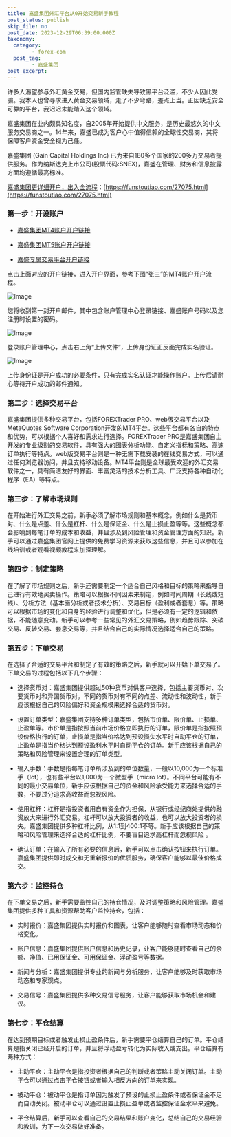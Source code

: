 ```yaml
---
title: 嘉盛集团外汇平台从0开始交易新手教程
post_status: publish
skip_file: no
post_date: 2023-12-29T06:39:00.000Z
taxonomy:
  category:
        - forex-com
  post_tag:
        - 嘉盛集团
post_excerpt: 
---
```

许多人渴望参与外汇黄金交易，但国内监管缺失导致黑平台泛滥，不少人因此受骗。我本人也曾寻求进入黄金交易领域，走了不少弯路，差点上当。正因缺乏安全可靠的平台，我迟迟未能踏入这个领域。

嘉盛集团在业内颇具知名度，自2005年开始提供中文服务，是历史最悠久的中文服务交易商之一。14年来，嘉盛已成为客户心中值得信赖的全球性交易商，其将保障客户资金安全视为己任。

嘉盛集团 (Gain Capital Holdings Inc) 已为来自180多个国家的200多万交易者提供服务。作为纳斯达克上市公司(股票代码:SNEX)，嘉盛在管理、财务和信息披露方面均遵循最高标准。

[嘉盛集团更详细开户，出入金流程](https://funstoutiao.com/27075.html)：[https://funstoutiao.com/27075.html](https://funstoutiao.com/27075.html)

### 第一步：开设账户

* [嘉盛集团MT4账户开户链接](https://s.ssgg.net/jsmt4)

* [嘉盛集团MT5账户开户链接](https://s.ssgg.net/jsmt5)

* [嘉盛专属交易平台开户链接](https://s.ssgg.net/js)

点击上面对应的开户链接，进入开户界面，参考下图“张三”的MT4账户开户流程。

![Image](https://prod-files-secure.s3.us-west-2.amazonaws.com/39ed1227-6d7d-4570-be36-9ccd4a2c4241/7a167aea-686b-400d-af59-4e18eb607a40/640.png?X-Amz-Algorithm=AWS4-HMAC-SHA256&X-Amz-Content-Sha256=UNSIGNED-PAYLOAD&X-Amz-Credential=ASIAZI2LB4666Y4IEC7F%2F20250921%2Fus-west-2%2Fs3%2Faws4_request&X-Amz-Date=20250921T101308Z&X-Amz-Expires=3600&X-Amz-Security-Token=IQoJb3JpZ2luX2VjEIX%2F%2F%2F%2F%2F%2F%2F%2F%2F%2FwEaCXVzLXdlc3QtMiJHMEUCIHmUAI%2FfH1MzFVw1xxjX1x8XGpavMAgSiuCTGNiaPffDAiEA3pQu%2Bomp3RWidoeaerOAiENNit5ObpddX9Lg6IcARVYqiAQI%2Fv%2F%2F%2F%2F%2F%2F%2F%2F%2F%2FARAAGgw2Mzc0MjMxODM4MDUiDPEfbifn3%2B4MS01OfyrcA2EQCm3%2BrFm1XeRF5p2g0PTdJT%2FqCWms7ePp6LUlHGEzZTtaKXg%2F8FLlxLlIxGkOYgKLlmsznaF6YACVmlpoG%2Bujl3Qwt8GsbntsAEyMaYjo6HSgbHWHqwLMq7bnyXMkDRVn54o41uhIkgxpbWLbEg6dbjlHcG3mJTGO%2FDRGXYnu3EqNJi0QJxd2%2FXOo9fZSWX2OKotfijQOWzPSRCWLxLbP%2FtJdzfDHG3Q5RHr%2B1ycJg6ycNrR5tXOk%2FEdiWAH5aRzmD7ARvDn9MkMIa%2Fm4Fgar4%2Fqohb8ZAxSWUPjRFCU8NFelNp6GGL5AZ%2FgiLTXe6Pq2RNhM6wLxvtyVETE7Qgy2S6FOEqbka90eqST651aWaii08qslrARFRhjGhRlhdix8Mi5fXyGtAr563lnVSl38LlaiCX4k5SFzmv1KdItdQ%2FDGvCbnMDh9ch3DcG9WcuVhwdHC4BXitB54EflwCyfuBJXSONZL4WJ4W5zdyhlkxU3ZeyUckK86RgZ2OlywcN3sHQ5qKE5SohtqmYddw%2BL2Ec1UxQ19d50VevHXHBrm80J3We1rilCxxkWzMGEn1nTKOZLFwpw8A3Q%2BBdAD8Njni2qW8GrWEWS%2FYwMJgGEp0Pq0St6cy28lshiBMLr%2BvcYGOqUBojhWgBD81Rale%2BTOIw5UWxBveCOmvmNgdd9Td7%2BtUBoyUJ5Y2RLifGtDwO9Qv5FQuCZ9Ek4EBFZdWxk%2BifAs2J1Gu3j9FG%2FFLVBR2FUKNcE7qsKfgl9eNkqdIToBTJDEx%2FBaNtxva%2FIIXSBPzB%2FRByc3gOZkYWC7vhI0DAvsBv3BshyP0lB45Z9nrKA1r03PF%2FNBGQX4cUP9Iq%2BUc%2BbKUTqkMotk&X-Amz-Signature=8cfe7bbc651afe3971ab2b14d7beef4f68fa85b3dd142ccfbf56449ceafd1514&X-Amz-SignedHeaders=host&x-amz-checksum-mode=ENABLED&x-id=GetObject)

您将收到第一封开户邮件，其中包含账户管理中心登录链接、嘉盛账户号码以及您注册时设置的密码。

![Image](https://prod-files-secure.s3.us-west-2.amazonaws.com/39ed1227-6d7d-4570-be36-9ccd4a2c4241/eaa1c6b3-2877-4284-a0e1-530e222c27fb/image.png?X-Amz-Algorithm=AWS4-HMAC-SHA256&X-Amz-Content-Sha256=UNSIGNED-PAYLOAD&X-Amz-Credential=ASIAZI2LB4666Y4IEC7F%2F20250921%2Fus-west-2%2Fs3%2Faws4_request&X-Amz-Date=20250921T101308Z&X-Amz-Expires=3600&X-Amz-Security-Token=IQoJb3JpZ2luX2VjEIX%2F%2F%2F%2F%2F%2F%2F%2F%2F%2FwEaCXVzLXdlc3QtMiJHMEUCIHmUAI%2FfH1MzFVw1xxjX1x8XGpavMAgSiuCTGNiaPffDAiEA3pQu%2Bomp3RWidoeaerOAiENNit5ObpddX9Lg6IcARVYqiAQI%2Fv%2F%2F%2F%2F%2F%2F%2F%2F%2F%2FARAAGgw2Mzc0MjMxODM4MDUiDPEfbifn3%2B4MS01OfyrcA2EQCm3%2BrFm1XeRF5p2g0PTdJT%2FqCWms7ePp6LUlHGEzZTtaKXg%2F8FLlxLlIxGkOYgKLlmsznaF6YACVmlpoG%2Bujl3Qwt8GsbntsAEyMaYjo6HSgbHWHqwLMq7bnyXMkDRVn54o41uhIkgxpbWLbEg6dbjlHcG3mJTGO%2FDRGXYnu3EqNJi0QJxd2%2FXOo9fZSWX2OKotfijQOWzPSRCWLxLbP%2FtJdzfDHG3Q5RHr%2B1ycJg6ycNrR5tXOk%2FEdiWAH5aRzmD7ARvDn9MkMIa%2Fm4Fgar4%2Fqohb8ZAxSWUPjRFCU8NFelNp6GGL5AZ%2FgiLTXe6Pq2RNhM6wLxvtyVETE7Qgy2S6FOEqbka90eqST651aWaii08qslrARFRhjGhRlhdix8Mi5fXyGtAr563lnVSl38LlaiCX4k5SFzmv1KdItdQ%2FDGvCbnMDh9ch3DcG9WcuVhwdHC4BXitB54EflwCyfuBJXSONZL4WJ4W5zdyhlkxU3ZeyUckK86RgZ2OlywcN3sHQ5qKE5SohtqmYddw%2BL2Ec1UxQ19d50VevHXHBrm80J3We1rilCxxkWzMGEn1nTKOZLFwpw8A3Q%2BBdAD8Njni2qW8GrWEWS%2FYwMJgGEp0Pq0St6cy28lshiBMLr%2BvcYGOqUBojhWgBD81Rale%2BTOIw5UWxBveCOmvmNgdd9Td7%2BtUBoyUJ5Y2RLifGtDwO9Qv5FQuCZ9Ek4EBFZdWxk%2BifAs2J1Gu3j9FG%2FFLVBR2FUKNcE7qsKfgl9eNkqdIToBTJDEx%2FBaNtxva%2FIIXSBPzB%2FRByc3gOZkYWC7vhI0DAvsBv3BshyP0lB45Z9nrKA1r03PF%2FNBGQX4cUP9Iq%2BUc%2BbKUTqkMotk&X-Amz-Signature=f2445e08cc922999d7a8159ecccc7cf778cc3588f7c8edc86887d2ad9f1388e8&X-Amz-SignedHeaders=host&x-amz-checksum-mode=ENABLED&x-id=GetObject)

登录账户管理中心，点击右上角“上传文件”，上传身份证正反面完成实名验证。

![Image](https://prod-files-secure.s3.us-west-2.amazonaws.com/39ed1227-6d7d-4570-be36-9ccd4a2c4241/54090639-09fc-46b4-a135-e0289f707147/image.png?X-Amz-Algorithm=AWS4-HMAC-SHA256&X-Amz-Content-Sha256=UNSIGNED-PAYLOAD&X-Amz-Credential=ASIAZI2LB4666Y4IEC7F%2F20250921%2Fus-west-2%2Fs3%2Faws4_request&X-Amz-Date=20250921T101308Z&X-Amz-Expires=3600&X-Amz-Security-Token=IQoJb3JpZ2luX2VjEIX%2F%2F%2F%2F%2F%2F%2F%2F%2F%2FwEaCXVzLXdlc3QtMiJHMEUCIHmUAI%2FfH1MzFVw1xxjX1x8XGpavMAgSiuCTGNiaPffDAiEA3pQu%2Bomp3RWidoeaerOAiENNit5ObpddX9Lg6IcARVYqiAQI%2Fv%2F%2F%2F%2F%2F%2F%2F%2F%2F%2FARAAGgw2Mzc0MjMxODM4MDUiDPEfbifn3%2B4MS01OfyrcA2EQCm3%2BrFm1XeRF5p2g0PTdJT%2FqCWms7ePp6LUlHGEzZTtaKXg%2F8FLlxLlIxGkOYgKLlmsznaF6YACVmlpoG%2Bujl3Qwt8GsbntsAEyMaYjo6HSgbHWHqwLMq7bnyXMkDRVn54o41uhIkgxpbWLbEg6dbjlHcG3mJTGO%2FDRGXYnu3EqNJi0QJxd2%2FXOo9fZSWX2OKotfijQOWzPSRCWLxLbP%2FtJdzfDHG3Q5RHr%2B1ycJg6ycNrR5tXOk%2FEdiWAH5aRzmD7ARvDn9MkMIa%2Fm4Fgar4%2Fqohb8ZAxSWUPjRFCU8NFelNp6GGL5AZ%2FgiLTXe6Pq2RNhM6wLxvtyVETE7Qgy2S6FOEqbka90eqST651aWaii08qslrARFRhjGhRlhdix8Mi5fXyGtAr563lnVSl38LlaiCX4k5SFzmv1KdItdQ%2FDGvCbnMDh9ch3DcG9WcuVhwdHC4BXitB54EflwCyfuBJXSONZL4WJ4W5zdyhlkxU3ZeyUckK86RgZ2OlywcN3sHQ5qKE5SohtqmYddw%2BL2Ec1UxQ19d50VevHXHBrm80J3We1rilCxxkWzMGEn1nTKOZLFwpw8A3Q%2BBdAD8Njni2qW8GrWEWS%2FYwMJgGEp0Pq0St6cy28lshiBMLr%2BvcYGOqUBojhWgBD81Rale%2BTOIw5UWxBveCOmvmNgdd9Td7%2BtUBoyUJ5Y2RLifGtDwO9Qv5FQuCZ9Ek4EBFZdWxk%2BifAs2J1Gu3j9FG%2FFLVBR2FUKNcE7qsKfgl9eNkqdIToBTJDEx%2FBaNtxva%2FIIXSBPzB%2FRByc3gOZkYWC7vhI0DAvsBv3BshyP0lB45Z9nrKA1r03PF%2FNBGQX4cUP9Iq%2BUc%2BbKUTqkMotk&X-Amz-Signature=f69bb02051fdb75adc7f5080dc78d6cb4e03f1d56b17a2209a2e49d9c127b7b6&X-Amz-SignedHeaders=host&x-amz-checksum-mode=ENABLED&x-id=GetObject)

上传身份证是开户成功的必要条件，只有完成实名认证才能操作账户。上传后请耐心等待开户成功的邮件通知。

### 第二步：选择交易平台

嘉盛集团提供多种交易平台，包括FOREXTrader PRO、web版交易平台以及MetaQuotes Software Corporation开发的MT4平台。这些平台都有各自的特点和优势，可以根据个人喜好和需求进行选择。FOREXTrader PRO是嘉盛集团自主开发的专业级别的交易软件，具有强大的图表分析功能、自定义指标和策略、高速订单执行等特点。web版交易平台则是一种无需下载安装的在线交易方式，可以通过任何浏览器访问，并且支持移动设备。MT4平台则是全球最受欢迎的外汇交易软件之一，具有简洁友好的界面、丰富灵活的技术分析工具、广泛支持各种自动化程序（EA）等特点。

### 第三步：了解市场规则

在开始进行外汇交易之前，新手必须了解市场规则和基本概念，例如什么是货币对、什么是点差、什么是杠杆、什么是保证金、什么是止损止盈等等。这些概念都会影响到每笔订单的成本和收益，并且涉及到风险管理和资金管理方面的知识。新手可以通过嘉盛集团官网上提供的免费学习资源来获取这些信息，并且可以参加在线培训或者观看视频教程来加深理解。

### 第四步：制定策略

在了解了市场规则之后，新手还需要制定一个适合自己风格和目标的策略来指导自己进行有效地买卖操作。策略可以根据不同因素来制定，例如时间周期（长线或短线）、分析方法（基本面分析或者技术分析）、交易目标（盈利或者套息）等。策略可以根据市场的变化和自身的经验进行调整和优化，但是必须有一定的逻辑和依据，不能随意变动。新手可以参考一些常见的外汇交易策略，例如趋势跟踪、突破交易、反转交易、套息交易等，并且结合自己的实际情况选择适合自己的策略。

### 第五步：下单交易

在选择了合适的交易平台和制定了有效的策略之后，新手就可以开始下单交易了。下单交易的过程包括以下几个步骤：

* 选择货币对：嘉盛集团提供超过50种货币对供客户选择，包括主要货币对、次要货币对和异国货币对。不同的货币对有不同的点差、流动性和波动性，新手应该根据自己的风险偏好和资金规模来选择合适的货币对。

* 设置订单类型：嘉盛集团支持多种订单类型，包括市价单、限价单、止损单、止盈单等。市价单是指按照当前市场价格立即执行的订单，限价单是指按照预设价格执行的订单，止损单是指当价格达到预设损失水平时自动平仓的订单，止盈单是指当价格达到预设盈利水平时自动平仓的订单。新手应该根据自己的策略和风险管理来设置合理的订单类型。

* 输入手数：手数是指每笔订单所涉及到的单位数量，一般以10,000为一个标准手（lot），也有些平台以1,000为一个微型手（micro lot）。不同平台可能有不同的最小交易单位，新手应该根据自己的资金和风险承受能力来选择合适的手数，不要过分追求高收益而忽视风险。

* 使用杠杆：杠杆是指投资者用自有资金作为担保，从银行或经纪商处提供的融资放大来进行外汇交易。杠杆可以放大投资者的收益，也可以放大投资者的损失。嘉盛集团提供多种杠杆比例，从1:1到400:1不等。新手应该根据自己的策略和风险管理来选择合适的杠杆比例，不要盲目追求高杠杆而忽视风险 。

* 确认订单：在输入了所有必要的信息后，新手可以点击确认按钮来执行订单。嘉盛集团提供即时成交和无重新报价的优质服务，确保客户能够以最佳价格成交。

### 第六步：监控持仓

在下单交易之后，新手需要监控自己的持仓情况，及时调整策略和风险管理。嘉盛集团提供多种工具和资源帮助客户监控持仓，包括：

* 实时报价：嘉盛集团提供实时报价和图表，让客户能够随时查看市场动态和价格变化。

* 账户信息：嘉盛集团提供账户信息和历史记录，让客户能够随时查看自己的余额、净值、已用保证金、可用保证金、浮动盈亏等数据。

* 新闻与分析：嘉盛集团提供专业的新闻与分析服务，让客户能够及时获取市场动态和专家观点。

* 交易信号：嘉盛集团提供多种交易信号服务，让客户能够获取市场机会和建议。

### 第七步：平仓结算

在达到预期目标或者触发止损止盈条件后，新手需要平仓结算自己的订单。平仓结算是指关闭已经开启的订单，并且将浮动盈亏转化为实际收入或支出。平仓结算有两种方式：

* 主动平仓：主动平仓是指投资者根据自己的判断或者策略主动关闭订单。主动平仓可以通过点击平仓按钮或者输入相反方向的订单来实现。

* 被动平仓：被动平仓是指订单因为触发了预设的止损止盈条件或者保证金不足而自动关闭。被动平仓可以通过设置止损止盈单或者监控保证金水平来避免。

* 平仓结算后，新手可以查看自己的交易结果和账户变化，总结自己的交易经验和教训，为下一次交易做好准备。